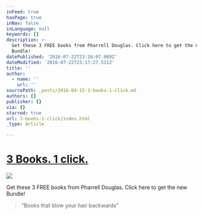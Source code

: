 ```yaml
---
inFeed: true
hasPage: true
inNav: false
inLanguage: null
keywords: []
description: >-
  Get these 3 FREE books from Pharrell Douglas. Click here to get the new
  Bundle!
datePublished: '2016-07-22T23:26:07.069Z'
dateModified: '2016-07-22T23:17:27.511Z'
title: ''
author:
  - name: ''
    url: ''
sourcePath: _posts/2016-04-15-3-books-1-click.md
authors: []
publisher: {}
via: {}
starred: true
url: 3-books-1-click/index.html
_type: Article

---
```

# [3 Books. 1 click.][0]
![](https://the-grid-user-content.s3-us-west-2.amazonaws.com/cca92053-e585-4d6e-a4a5-a4ac9d33b95a.png)

Get these 3 FREE books from Pharrell Douglas. Click here to get the new Bundle!

> "Books that blow your hair backwards"



[0]: http://eepurl.com/bs4PiT
